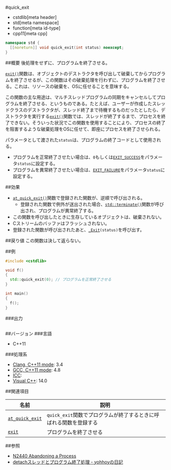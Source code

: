 #quick_exit
* cstdlib[meta header]
* std[meta namespace]
* function[meta id-type]
* cpp11[meta cpp]

```cpp
namespace std {
  [[noreturn]] void quick_exit(int status) noexcept;
}
```

##概要
後処理をせずに、プログラムを終了させる。

[`exit()`](./exit.md)関数は、オブジェクトのデストラクタを呼び出して破棄してからプログラムを終了させるが、この関数はその破棄処理を行わずに、プログラムを終了させる。これは、リソースの破棄を、OSに任せることを意味する。

この関数の主な用途は、マルチスレッドプログラムの同期をキャンセルしてプログラムを終了させる、というものである。たとえば、ユーザーが作成したスレッドクラスのデストラクタが、スレッド終了まで待機するものだったとしたら、デストラクタを実行する[`exit()`](./exit.md)関数では、スレッドが終了するまで、プロセスを終了できない。そういった状況でこの関数を使用することにより、プロセスの終了を阻害するような破棄処理をOSに任せて、即座にプロセスを終了させられる。

パラメータとして渡された`status`は、プログラムの終了コードとして使用される。

- プログラムを正常終了させたい場合は、`0`もしくは[`EXIT_SUCCESS`](./exit_success.md)をパラメータ`status`に設定する。
- プログラムを異常終了させたい場合は、[`EXIT_FAILURE`](./exit_failure.md)をパラメータ`status`に設定する。


##効果
- [`at_quick_exit()`](./at_quick_exit.md)関数で登録された関数が、逆順で呼び出される。
    - 登録された関数で例外が送出された場合、[`std::terminate()`](/reference/exception/terminate.md)関数が呼び出され、プログラムが異常終了する。
- この関数を呼び出したときに生存しているオブジェクトは、破棄されない。
- Cストリームのバッファはフラッシュされない。
- 登録された関数が呼び出されたあと、[`_Exit`](./exit_.md)`(status)`を呼び出す。


##戻り値
この関数は決して返らない。


##例
```cpp
#include <cstdlib>

void f()
{
  std::quick_exit(0); // プログラムを正常終了させる
}

int main()
{
  f();
}
```

###出力
```
```


##バージョン
###言語
- C++11

###処理系
- [Clang, C++11 mode](/implementation.md#clang): 3.4
- [GCC, C++11 mode](/implementation.md#gcc): 4.8
- [ICC](/implementation.md#icc): 
- [Visual C++](/implementation.md#visual_cpp): 14.0


##関連項目

| 名前 | 説明 |
|------|------|
| [`at_quick_exit`](./at_quick_exit.md) | `quick_exit`関数でプログラムが終了するときに呼ばれる関数を登録する |
| [`exit`](./exit.md) | プログラムを終了させる |


##参照
- [N2440 Abandoning a Process](http://www.open-std.org/jtc1/sc22/wg21/docs/papers/2007/n2440.htm)
- [detachスレッドとプログラム終了処理 - yohhoyの日記](http://d.hatena.ne.jp/yohhoy/20120512/p1)

